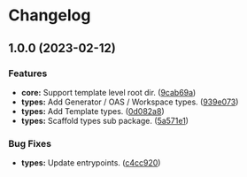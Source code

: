 # Changelog

## 1.0.0 (2023-02-12)


### Features

* **core:** Support template level root dir. ([9cab69a](https://github.com/BradenM/openapi-generator-clients/commit/9cab69ad6ae9850e2875d73033f65242ad9af383))
* **types:** Add Generator / OAS / Workspace types. ([939e073](https://github.com/BradenM/openapi-generator-clients/commit/939e07307bdba267f08991aa672966b116c360d8))
* **types:** Add Template types. ([0d082a8](https://github.com/BradenM/openapi-generator-clients/commit/0d082a8d354d03d13c9c2f1339698dcbdeb1a917))
* **types:** Scaffold types sub package. ([5a571e1](https://github.com/BradenM/openapi-generator-clients/commit/5a571e152deab8b5c6c2344795edf34e86e15c77))


### Bug Fixes

* **types:** Update entrypoints. ([c4cc920](https://github.com/BradenM/openapi-generator-clients/commit/c4cc920389f29bd0bb968f00c9f2c81593525c12))
